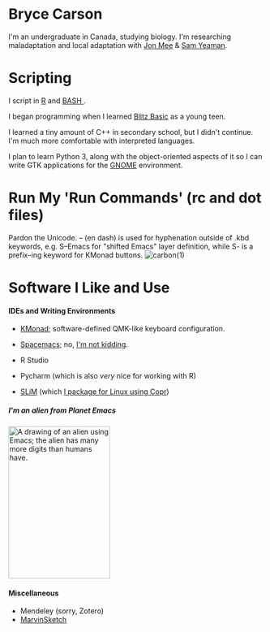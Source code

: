 <p align="center"><h1>Bryce Carson</h1></p>

I'm an undergraduate in Canada, studying biology. I'm researching maladaptation and local adaptation with [Jon Mee](https://orcid.org/0000-0003-0688-1390) & [Sam Yeaman](https://orcid.org/0000-0002-1706-8699).

# Scripting

I script in [R](https://developer.r-project.org/www.gnu.org/R.html) and [BASH ](https://www.gnu.org/software/bash/).

I began programming when I learned [Blitz Basic](https://en.wikipedia.org/wiki/Blitz_BASIC) as a young teen.

I learned a tiny amount of C++ in secondary school, but I didn't continue. I'm much more comfortable with interpreted languages. 

I plan to learn Python 3, along with the object-oriented aspects of it so I can write GTK applications for the [GNOME](https://www.gnome.org/) environment.

# Run My 'Run Commands' (rc and dot files)

Pardon the Unicode. – (en dash) is used for hyphenation outside of .kbd keywords, e.g. S–Emacs for "shifted Emacs" layer definition, while S- is a prefix–ing keyword for KMonad buttons.
![carbon(1)](https://user-images.githubusercontent.com/51974245/147405432-8a322597-de34-4b74-9889-e1d4c77a67a1.png)

# Software I Like and Use

#### IDEs and Writing Environments

- [KMonad](https://github.com/kmonad/kmonad); software-defined QMK-like keyboard configuration.

- [Spacemacs](https://www.spacemacs.org); no, [I'm not kidding](https://github.com/vsbuffalo/dotfiles/blob/dbd493ebc2d174894799dbddb7e356ae22eb85fd/.zshrc#L80-L83).
- R Studio
- Pycharm (which is also *very* nice for working with R)
- [SLiM](https://www.github.com/messerlab/slim) (which [I package for Linux using Copr](https://copr.fedorainfracloud.org/coprs/bacarson/SLiM-Selection_on_Linked_Mutations/))

<p align="center"><h5>I'm an alien from Planet Emacs</h5></p>
<img alt="A drawing of an alien using Emacs; the alien has many more digits than humans have." src=http://www.gnu.org/software/emacs/its-cover.png width=200px height=300px align="center">

#### Miscellaneous

- Mendeley (sorry, Zotero)
- [MarvinSketch](https://chemaxon.com/products/marvin)
